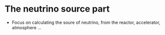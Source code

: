 # The neutrino source part
* Focus on calculating the soure of neutrino, from the reactor, accelerator, atmosphere ...
